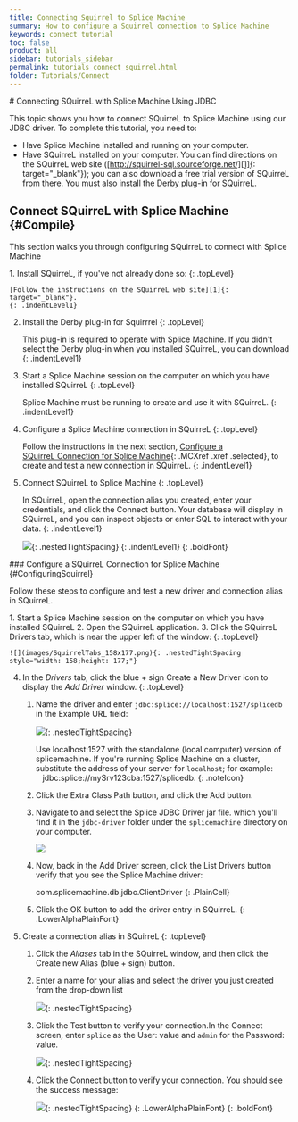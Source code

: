 ```yaml
---
title: Connecting Squirrel to Splice Machine
summary: How to configure a Squirrel connection to Splice Machine
keywords: connect tutorial
toc: false
product: all
sidebar: tutorials_sidebar
permalink: tutorials_connect_squirrel.html
folder: Tutorials/Connect
---
```

<section>
<div class="TopicContent" data-swiftype-index="true" markdown="1">
# Connecting SQuirreL with Splice Machine Using JDBC

This topic shows you how to connect SQuirreL to Splice Machine using our
JDBC driver. To complete this tutorial, you need to:

* Have Splice Machine installed and running on your computer.
* Have SQuirreL installed on your computer. You can find directions on
  the SQuirreL web site ([http://squirrel-sql.sourceforge.net/][1]{:
  target="_blank"}); you can also download a free trial version of
  SQuirreL from there. You must also install the Derby plug-in for
  SQuirreL.

## Connect SQuirreL with Splice Machine   {#Compile}

This section walks you through configuring SQuirreL to connect
with Splice Machine

<div class="opsStepsList" markdown="1">
1.  Install SQuirreL, if you've not already done so:
    {: .topLevel}
    
    [Follow the instructions on the SQuirreL web site][1]{:
    target="_blank"}.
    {: .indentLevel1}

2.  Install the Derby plug-in for Squirrrel
    {: .topLevel}
    
    This plug-in is required to operate with Splice Machine. If you
    didn't select the Derby plug-in when you installed SQuirreL, you can
    download
    {: .indentLevel1}

3.  Start a Splice Machine session on the computer on which you have
    installed SQuirreL
    {: .topLevel}
    
    Splice Machine must be running to create and use it with SQuirreL.
    {: .indentLevel1}

4.  Configure a Splice Machine connection in SQuirreL
    {: .topLevel}
    
    Follow the instructions in the next section, [Configure a
    SQuirreL Connection for Splice Machine](#ConfiguringSquirrel){:
    .MCXref .xref .selected}, to create and test a new connection in
    SQuirreL.
    {: .indentLevel1}

5.  Connect SQuirreL to Splice Machine
    {: .topLevel}
    
    In SQuirreL, open the connection alias you created, enter your
    credentials, and click the <span class="AppCommand">Connect</span>
    button. Your database will display in SQuirreL, and you can inspect
    objects or enter SQL to interact with your data.
    {: .indentLevel1}
    
    ![](images/SquirrelWin.png){: .nestedTightSpacing}
    {: .indentLevel1}
{: .boldFont}

</div>
### Configure a SQuirreL Connection for Splice Machine   {#ConfiguringSquirrel}

Follow these steps to configure and test a new driver and connection
alias in SQuirreL.

<div class="opsStepsList" markdown="1">
1.  Start a Splice Machine session on the computer on which you have
    installed SQuirreL
2.  Open the SQuirreL application.
3.  Click the SQuirreL <span class="AppCommand">Drivers</span> tab,
    which is near the upper left of the window:
    {: .topLevel}
    
    ![](images/SquirrelTabs_158x177.png){: .nestedTightSpacing
    style="width: 158;height: 177;"}

4.  In the *Drivers* tab, click the blue + sign <span
    class="AppCommand">Create a New Driver</span> icon to display the
    *Add Driver* window.
    {: .topLevel}
    
    1.  Name the driver and enter
        `jdbc:splice://localhost:1527/splicedb` in the <span
        class="AppCommand">Example URL</span> field:
        
        ![](images/SquirrelDriver3.png){: .nestedTightSpacing}
        
        Use <span class="CodeBoldFont">localhost:1527</span> with the
        standalone (local computer) version of splicemachine. If you're
        running Splice Machine on a cluster, substitute the address of
        your server for `localhost`; for example:  
           <span
        class="CodeBoldFont">jdbc:splice://mySrv123cba:1527/splicedb</span>.
        {: .noteIcon}
    
    2.  Click the <span class="AppFontCust">Extra Class Path</span>
        button, and click the <span class="AppCommand">Add</span>
        button.
    3.  Navigate to and select the Splice JDBC Driver jar file. which
        you'll find it in the `jdbc-driver` folder under the
        `splicemachine` directory on your computer.
        
        ![](images/SquirrelFindDriver.png)
    
    4.  Now, back in the <span class="AppCommand">Add Driver</span>
        screen, click the <span class="AppCommand">List Drivers</span>
        button verify that you see the Splice Machine driver:
        
        <div class="preWrapperWide" markdown="1">
            com.splicemachine.db.jdbc.ClientDriver
        {: .PlainCell}
        
        </div>
    
    5.  Click the <span class="AppFontCust">OK</span> button to add the
        driver entry in SQuirreL.
    {: .LowerAlphaPlainFont}

5.  Create a connection alias in SQuirreL
    {: .topLevel}
    
    1.  Click the *Aliases* tab in the SQuirreL window, and then click
        the <span class="AppCommand">Create new Alias</span> (blue
        + sign) button.
    2.  Enter a name for your alias and select the driver you just
        created from the drop-down list
        
        ![](images/SquirrelAlias2.png){: .nestedTightSpacing}
    
    3.  Click the <span class="AppCommand">Test</span> button to verify
        your connection.In the Connect screen, enter `splice` as the
        <span class="AppCommand">User:</span> value and `admin` for the
        <span class="AppCommand">Password:</span> value.
        
        ![](images/SquirrelConnect.png){: .nestedTightSpacing}
    
    4.  Click the <span class="AppCommand">Connect</span> button to
        verify your connection. You should see the success message:
        
        ![](images/SquirrelSuccess.png){: .nestedTightSpacing}
    {: .LowerAlphaPlainFont}
{: .boldFont}

</div>
</div>
</section>



[1]: http://squirrel-sql.sourceforge.net/

